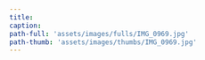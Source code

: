 ```yaml
---
title:
caption:
path-full: 'assets/images/fulls/IMG_0969.jpg'
path-thumb: 'assets/images/thumbs/IMG_0969.jpg'
---
```

